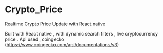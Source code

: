 # Crypto_Price
Realtime Crypto Price Update with React native

Built with React native , with dynamic search filters , live cryptocurrency price .
Api used , coingecko (https://www.coingecko.com/api/documentations/v3)
